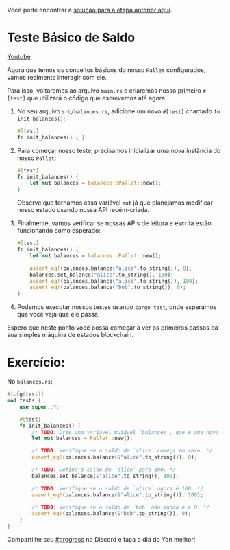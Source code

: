 Você pode encontrar a [solução para a etapa anterior aqui](https://gist.github.com/nomadbitcoin/9171430e3a44c42513b5c1104ef972e2).

# Teste Básico de Saldo

[Youtube](https://www.youtube.com/watch?v=Y_G6xJomcJU)

Agora que temos os conceitos básicos do nosso `Pallet` configurados, vamos realmente interagir com ele.

Para isso, voltaremos ao arquivo `main.rs` e criaremos nosso primeiro `#[test]` que utilizará o código que escrevemos até agora.

1. No seu arquivo `src/balances.rs`, adicione um novo `#[test]` chamado `fn init_balances()`:

    ```rust
    #[test]
    fn init_balances() { }
    ```

2. Para começar nosso teste, precisamos inicializar uma nova instância do nosso `Pallet`:

    ```rust
    #[test]
    fn init_balances() {
        let mut balances = balances::Pallet::new();
    }
    ```

    Observe que tornamos essa variável `mut` já que planejamos modificar nosso estado usando nossa API recém-criada.

3. Finalmente, vamos verificar se nossas APIs de leitura e escrita estão funcionando como esperado:

    ```rust
    #[test]
    fn init_balances() {
        let mut balances = balances::Pallet::new();

        assert_eq!(balances.balance("alice".to_string()), 0);
        balances.set_balance("alice".to_string(), 100);
        assert_eq!(balances.balance("alice".to_string()), 100);
        assert_eq!(balances.balance("bob".to_string()), 0);
    }
    ```

4. Podemos executar nossos testes usando `cargo test`, onde esperamos que você veja que ele passa.

Espero que neste ponto você possa começar a ver os primeiros passos da sua simples máquina de estados blockchain.

# Exercício:

No `balances.rs`:

```rust
#[cfg(test)]
mod tests {
    use super::*;

    #[test]
    fn init_balances() {
        /* TODO: Crie uma variável mutável `balances`, que é uma nova instância de `Pallet`. */
        let mut balances = Pallet::new();

        /* TODO: Verifique se o saldo de `alice` começa em zero. */
        assert_eq!(balances.balance(&"alice".to_string()), 0);

        /* TODO: Defina o saldo de `alice` para 100. */
        balances.set_balance(&"alice".to_string(), 100);

        /* TODO: Verifique se o saldo de `alice` agora é 100. */
        assert_eq!(balances.balance(&"alice".to_string()), 100);

        /* TODO: Verifique se o saldo de `bob` não mudou e é 0. */
        assert_eq!(balances.balance(&"bob".to_string()), 0);
    }
}
```

Compartilhe seu [#progress](https://discord.com/channels/898706705779687435/980906289968345128) no Discord e faça o dia do Yan melhor!
